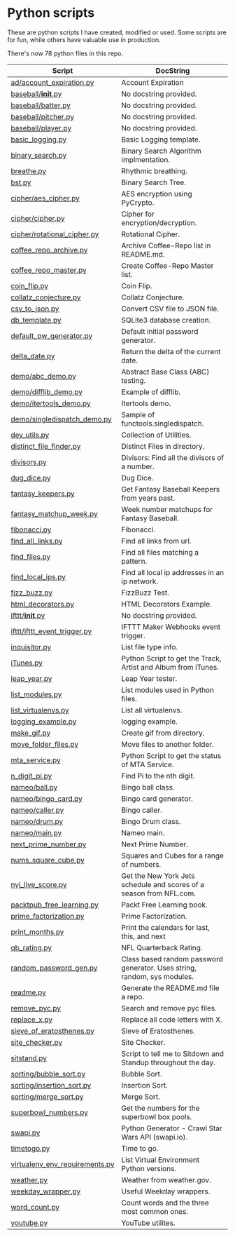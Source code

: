 # Python scripts

These are python scripts I have created, modified or used. Some scripts are for fun, while others have valuable use in production.

There's now 78 python files in this repo.

| Script  | DocString |
| ------------- | ------------- |
|<a href="./ad/account_expiration.py">ad/account_expiration.py</a>|Account Expiration|
|<a href="./baseball/__init__.py">baseball/__init__.py</a>|No docstring provided.|
|<a href="./baseball/batter.py">baseball/batter.py</a>|No docstring provided.|
|<a href="./baseball/pitcher.py">baseball/pitcher.py</a>|No docstring provided.|
|<a href="./baseball/player.py">baseball/player.py</a>|No docstring provided.|
|<a href="./basic_logging.py">basic_logging.py</a>|Basic Logging template.|
|<a href="./binary_search.py">binary_search.py</a>|Binary Search Algorithm implmentation.|
|<a href="./breathe.py">breathe.py</a>|Rhythmic breathing.|
|<a href="./bst.py">bst.py</a>|Binary Search Tree.|
|<a href="./cipher/aes_cipher.py">cipher/aes_cipher.py</a>|AES encryption using PyCrypto.|
|<a href="./cipher/cipher.py">cipher/cipher.py</a>|Cipher for encryption/decryption.|
|<a href="./cipher/rotational_cipher.py">cipher/rotational_cipher.py</a>|Rotational Cipher.|
|<a href="./coffee_repo_archive.py">coffee_repo_archive.py</a>|Archive Coffee-Repo list in README.md.|
|<a href="./coffee_repo_master.py">coffee_repo_master.py</a>|Create Coffee-Repo Master list.|
|<a href="./coin_flip.py">coin_flip.py</a>|Coin Flip.|
|<a href="./collatz_conjecture.py">collatz_conjecture.py</a>|Collatz Conjecture.|
|<a href="./csv_to_json.py">csv_to_json.py</a>|Convert CSV file to JSON file.|
|<a href="./db_template.py">db_template.py</a>|SQLite3 database creation.|
|<a href="./default_pw_generator.py">default_pw_generator.py</a>|Default initial password generator.|
|<a href="./delta_date.py">delta_date.py</a>|Return the delta of the current date.|
|<a href="./demo/abc_demo.py">demo/abc_demo.py</a>|Abstract Base Class (ABC) testing.|
|<a href="./demo/difflib_demo.py">demo/difflib_demo.py</a>|Example of difflib.|
|<a href="./demo/itertools_demo.py">demo/itertools_demo.py</a>|Itertools demo.|
|<a href="./demo/singledispatch_demo.py">demo/singledispatch_demo.py</a>|Sample of functools.singledispatch.|
|<a href="./dev_utils.py">dev_utils.py</a>|Collection of Utilities.|
|<a href="./distinct_file_finder.py">distinct_file_finder.py</a>|Distinct Files in directory.|
|<a href="./divisors.py">divisors.py</a>|Divisors: Find all the divisors of a number.|
|<a href="./dug_dice.py">dug_dice.py</a>|Dug Dice.|
|<a href="./fantasy_keepers.py">fantasy_keepers.py</a>|Get Fantasy Baseball Keepers from years past.|
|<a href="./fantasy_matchup_week.py">fantasy_matchup_week.py</a>|Week number matchups for Fantasy Baseball.|
|<a href="./fibonacci.py">fibonacci.py</a>|Fibonacci.|
|<a href="./find_all_links.py">find_all_links.py</a>|Find all links from url.|
|<a href="./find_files.py">find_files.py</a>|Find all files matching a pattern.|
|<a href="./find_local_ips.py">find_local_ips.py</a>|Find all local ip addresses in an ip network.|
|<a href="./fizz_buzz.py">fizz_buzz.py</a>|FizzBuzz Test.|
|<a href="./html_decorators.py">html_decorators.py</a>|HTML Decorators Example.|
|<a href="./ifttt/__init__.py">ifttt/__init__.py</a>|No docstring provided.|
|<a href="./ifttt/ifttt_event_trigger.py">ifttt/ifttt_event_trigger.py</a>|IFTTT Maker Webhooks event trigger.|
|<a href="./inquisitor.py">inquisitor.py</a>|List file type info.|
|<a href="./iTunes.py">iTunes.py</a>|Python Script to get the Track, Artist and Album from iTunes. |
|<a href="./leap_year.py">leap_year.py</a>|Leap Year tester.|
|<a href="./list_modules.py">list_modules.py</a>|List modules used in Python files.|
|<a href="./list_virtualenvs.py">list_virtualenvs.py</a>|List all virtualenvs.|
|<a href="./logging_example.py">logging_example.py</a>|logging example.|
|<a href="./make_gif.py">make_gif.py</a>|Create gif from directory.|
|<a href="./move_folder_files.py">move_folder_files.py</a>|Move files to another folder.|
|<a href="./mta_service.py">mta_service.py</a>|Python Script to get the status of MTA Service.|
|<a href="./n_digit_pi.py">n_digit_pi.py</a>|Find Pi to the nth digit.|
|<a href="./nameo/ball.py">nameo/ball.py</a>|Bingo ball class.|
|<a href="./nameo/bingo_card.py">nameo/bingo_card.py</a>|Bingo card generator.|
|<a href="./nameo/caller.py">nameo/caller.py</a>|Bingo caller.|
|<a href="./nameo/drum.py">nameo/drum.py</a>|Bingo Drum class.|
|<a href="./nameo/main.py">nameo/main.py</a>|Nameo main.|
|<a href="./next_prime_number.py">next_prime_number.py</a>|Next Prime Number.|
|<a href="./nums_square_cube.py">nums_square_cube.py</a>|Squares and Cubes for a range of numbers.|
|<a href="./nyj_live_score.py">nyj_live_score.py</a>|Get the New York Jets schedule and scores of a season from NFL.com.|
|<a href="./packtpub_free_learning.py">packtpub_free_learning.py</a>|Packt Free Learning book.|
|<a href="./prime_factorization.py">prime_factorization.py</a>|Prime Factorization.|
|<a href="./print_months.py">print_months.py</a>|Print the calendars for last, this, and next|
|<a href="./qb_rating.py">qb_rating.py</a>|NFL Quarterback Rating.|
|<a href="./random_password_gen.py">random_password_gen.py</a>|Class based random password generator.  Uses string, random, sys modules.|
|<a href="./readme.py">readme.py</a>|Generate the README.md file a repo.|
|<a href="./remove_pyc.py">remove_pyc.py</a>|Search and remove pyc files.|
|<a href="./replace_x.py">replace_x.py</a>|Replace all code letters with X.|
|<a href="./sieve_of_eratosthenes.py">sieve_of_eratosthenes.py</a>|Sieve of Eratosthenes.|
|<a href="./site_checker.py">site_checker.py</a>|Site Checker.|
|<a href="./sitstand.py">sitstand.py</a>|Script to tell me to Sitdown and Standup throughout the day.|
|<a href="./sorting/bubble_sort.py">sorting/bubble_sort.py</a>|Bubble Sort.|
|<a href="./sorting/insertion_sort.py">sorting/insertion_sort.py</a>|Insertion Sort.|
|<a href="./sorting/merge_sort.py">sorting/merge_sort.py</a>|Merge Sort.|
|<a href="./superbowl_numbers.py">superbowl_numbers.py</a>|Get the numbers for the superbowl box pools.|
|<a href="./swapi.py">swapi.py</a>|Python Generator - Crawl Star Wars API (swapi.io).|
|<a href="./timetogo.py">timetogo.py</a>|Time to go.|
|<a href="./virtualenv_env_requirements.py">virtualenv_env_requirements.py</a>|List Virtual Environment Python versions.|
|<a href="./weather.py">weather.py</a>|Weather from weather.gov.|
|<a href="./weekday_wrapper.py">weekday_wrapper.py</a>|Useful Weekday wrappers.|
|<a href="./word_count.py">word_count.py</a>|Count words and the three most common ones.|
|<a href="./youtube.py">youtube.py</a>|YouTube utilites.|
